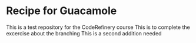 # Recipe for Guacamole

This is a test repository for the CodeRefinery course
This is to complete the excercise about the branching
This is a second addition needed



